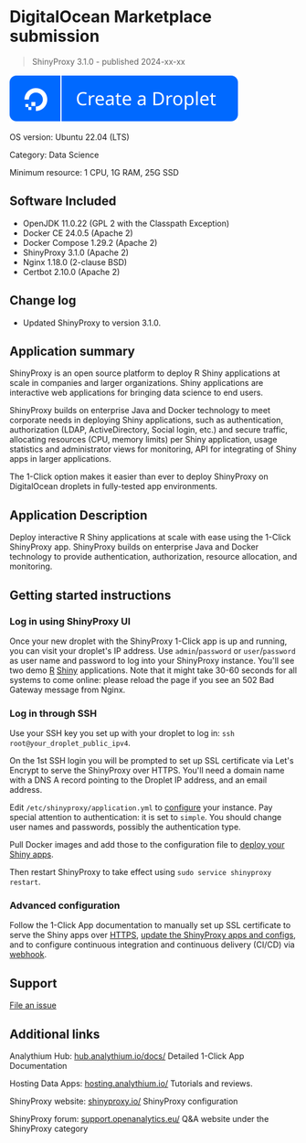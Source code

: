 # DigitalOcean Marketplace submission

> ShinyProxy 3.1.0 - published 2024-xx-xx

[![DO button](https://raw.githubusercontent.com/analythium/shinyproxy-1-click/master/digitalocean/images/do-btn-blue.svg)](https://marketplace.digitalocean.com/apps/shinyproxy)

OS version: Ubuntu 22.04 (LTS)

Category: Data Science

Minimum resource: 1 CPU, 1G RAM, 25G SSD

## Software Included

- OpenJDK 11.0.22 (GPL 2 with the Classpath Exception)
- Docker CE 24.0.5 (Apache 2)
- Docker Compose 1.29.2 (Apache 2)
- ShinyProxy 3.1.0 (Apache 2)
- Nginx 1.18.0 (2-clause BSD)
- Certbot 2.10.0 (Apache 2)

## Change log

- Updated ShinyProxy to version 3.1.0.

## Application summary

ShinyProxy is an open source platform to deploy R Shiny applications at scale in companies and larger organizations. Shiny applications are interactive web applications for bringing data science to end users.

ShinyProxy builds on enterprise Java and Docker technology to meet corporate needs in deploying Shiny applications, such as authentication, authorization (LDAP, ActiveDirectory, Social login, etc.) and secure traffic, allocating resources (CPU, memory limits) per Shiny application, usage statistics and administrator views for monitoring, API for integrating of Shiny apps in larger applications.

The 1-Click option makes it easier than ever to deploy ShinyProxy on DigitalOcean droplets in fully-tested app environments.

## Application Description

Deploy interactive R Shiny applications at scale with ease using the 1-Click ShinyProxy app. ShinyProxy builds on enterprise Java and Docker technology to provide authentication, authorization, resource allocation, and monitoring.

## Getting started instructions

### Log in using ShinyProxy UI

Once your new droplet with the ShinyProxy 1-Click app is up and running, you can visit your droplet's IP address. Use `admin`/`password` or `user`/`password` as user name and password to log into your ShinyProxy instance. You'll see two demo [R](https://www.r-project.org/) [Shiny](https://shiny.posit.co/) applications. Note that it might take 30-60 seconds for all systems to come online: please reload the page if you see an 502 Bad Gateway message from Nginx.

### Log in through SSH

Use your SSH key you set up with your droplet to log in: `ssh root@your_droplet_public_ipv4`.

On the 1st SSH login you will be prompted to set up SSL certificate via Let's Encrypt to serve the ShinyProxy over HTTPS. You'll need a domain name with a DNS A record pointing to the Droplet IP address, and an email address.

Edit `/etc/shinyproxy/application.yml` to [configure](https://shinyproxy.io/documentation/configuration/) your instance. Pay special attention to authentication: it is set to `simple`. You should change user names and passwords, possibly the authentication type.

Pull Docker images and add those to the configuration file to [deploy your Shiny apps](https://shinyproxy.io/documentation/deploying-apps/).

Then restart ShinyProxy to take effect using `sudo service shinyproxy restart`.

### Advanced configuration

Follow the 1-Click App documentation to manually set up SSL certificate to serve the Shiny apps over [HTTPS](https://hosting.analythium.io/custom-domain-and-security-for-shinyproxy-with-nginx/), [update the ShinyProxy apps and configs](https://hosting.analythium.io/advanced-configuration-for-shinyproxy/), and to configure continuous integration and continuous delivery (CI/CD) via [webhook](https://hub.analythium.io/docs/shinyproxy-webhook).

## Support

[File an issue](https://github.com/analythium/shinyproxy-1-click/issues)

## Additional links

Analythium Hub: [hub.analythium.io/docs/](https://hub.analythium.io/docs/) Detailed 1-Click App Documentation

Hosting Data Apps: [hosting.analythium.io/](https://hosting.analythium.io/) Tutorials and reviews.

ShinyProxy website: [shinyproxy.io/](https://shinyproxy.io/) ShinyProxy configuration

ShinyProxy forum: [support.openanalytics.eu/](https://support.openanalytics.eu/) Q&A website under the ShinyProxy category
